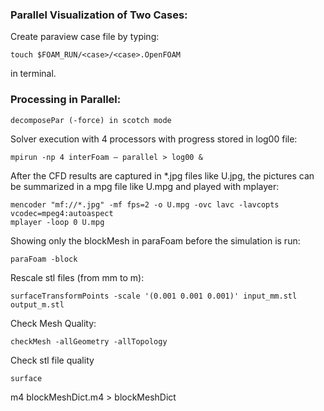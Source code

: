### Parallel Visualization of Two Cases:

Create paraview case file by typing:

```
touch $FOAM_RUN/<case>/<case>.OpenFOAM
```
in terminal.


### Processing in Parallel:
```
decomposePar (-force) in scotch mode
```
Solver execution with 4 processors with progress stored in log00 file:

```
mpirun -np 4 interFoam – parallel > log00 &
```

After the CFD results are captured in *.jpg files like U.jpg, the pictures can be summarized in a mpg file like U.mpg and played with mplayer:

```
mencoder "mf://*.jpg" -mf fps=2 -o U.mpg -ovc lavc -lavcopts vcodec=mpeg4:autoaspect
mplayer -loop 0 U.mpg
```

Showing only the blockMesh in paraFoam before the simulation is run:
```
paraFoam -block
```
Rescale stl files (from mm to m):
```
surfaceTransformPoints -scale '(0.001 0.001 0.001)' input_mm.stl output_m.stl
```
Check Mesh Quality:
```
checkMesh -allGeometry -allTopology
```
Check stl file quality
```
surface
```
m4 blockMeshDict.m4 > blockMeshDict
